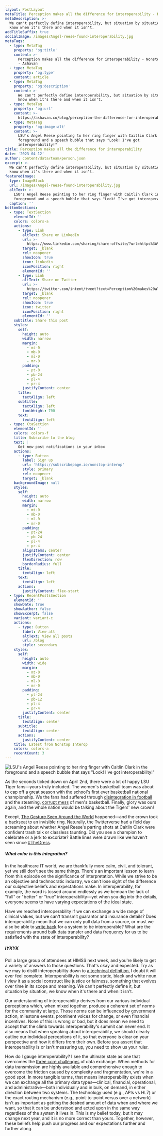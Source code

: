 ```yaml
---
layout: PostLayout
metaTitle: Perception makes all the difference for interoperability - Nonstop Interop
metaDescription: >-
  We can't perfectly define interoperability, but situation by situation, we
  know when it's there and when it isn't.
addTitleSuffix: true
socialImage: /images/Angel-reese-found-interoperability.jpg
metaTags:
  - type: MetaTag
    property: 'og:title'
    content: >-
      Perception makes all the difference for interoperability - Nonstop Interop
      - Ashavan
  - type: MetaTag
    property: 'og:type'
    content: article
  - type: MetaTag
    property: 'og:description'
    content: >-
      We can't perfectly define interoperability, but situation by situation, we
      know when it's there and when it isn't.
  - type: MetaTag
    property: 'og:url'
    content: >-
      https://ashavan.co/blog/perception-the-difference-for-interoperability-20230412
  - type: MetaTag
    property: 'og:image:alt'
    content: >-
      LSU's Angel Reese pointing to her ring finger with Caitlin Clark in the
      foreground and a speech bubble that says "Look! I've got
      interoperability!"
title: Perception makes all the difference for interoperability
date: '2023-04-12'
author: content/data/team/person.json
excerpt: >-
  We can't perfectly define interoperability, but situation by situation, we
  know when it's there and when it isn't.
featuredImage:
  type: ImageBlock
  url: /images/Angel-reese-found-interoperability.jpg
  altText: >-
    LSU's Angel Reese pointing to her ring finger with Caitlin Clark in the
    foreground and a speech bubble that says "Look! I've got interoperability!"
  caption: ''
bottomSections:
  - type: TextSection
    elementId: ''
    colors: colors-a
    actions:
      - type: Link
        altText: Share on LinkedIn
        url: >-
          https://www.linkedin.com/sharing/share-offsite/?url=https%3A%2F%2Fashavan.co%2Fblog%2Fperception-the-difference-for-interoperability-20230412
        target: _blank
        rel: noopener
        showIcon: true
        icon: linkedin
        iconPosition: right
        elementId: ''
      - type: Link
        altText: Share on Twitter
        url: >-
          https://twitter.com/intent/tweet?text=Perception%20makes%20all%20the%20difference%20for%20interoperability%20-%20Nonstop%20Interop&url=https%3A%2F%2Fashavan.co%2Fblog%2Fperception-the-difference-for-interoperability-20230412
        target: _blank
        rel: noopener
        showIcon: true
        icon: twitter
        iconPosition: right
        elementId: ''
    subtitle: Share this post
    styles:
      self:
        height: auto
        width: narrow
        margin:
          - mt-0
          - mb-0
          - ml-0
          - mr-0
        padding:
          - pt-0
          - pb-24
          - pl-4
          - pr-4
        justifyContent: center
      title:
        textAlign: left
      subtitle:
        textAlign: left
        fontWeight: 700
      text:
        textAlign: left
  - type: CtaSection
    elementId: ''
    colors: colors-f
    title: Subscribe to the blog
    text: |
      Get new post notifications in your inbox
    actions:
      - type: Button
        label: Sign up
        url: 'https://subscribepage.io/nonstop-interop'
        style: primary
        rel: noopener
        target: _blank
    backgroundImage: null
    styles:
      self:
        height: auto
        width: narrow
        margin:
          - mt-0
          - mb-0
          - ml-0
          - mr-0
        padding:
          - pt-24
          - pb-24
          - pl-4
          - pr-4
        alignItems: center
        justifyContent: center
        flexDirection: row
        borderRadius: full
      title:
        textAlign: left
      text:
        textAlign: left
      actions:
        justifyContent: flex-start
  - type: RecentPostsSection
    elementId: ''
    showDate: true
    showAuthor: false
    showExcerpt: false
    variant: variant-c
    actions:
      - type: Button
        label: View all
        altText: View all posts
        url: /blog
        style: secondary
    styles:
      self:
        height: auto
        width: wide
        margin:
          - mt-0
          - mb-0
          - ml-0
          - mr-0
        padding:
          - pt-24
          - pb-12
          - pl-4
          - pr-4
        justifyContent: center
      title:
        textAlign: center
      subtitle:
        textAlign: center
      actions:
        justifyContent: center
    title: Latest from Nonstop Interop
    colors: colors-a
    recentCount: 3
---
```

![LSU's Angel Reese pointing to her ring finger with Caitlin Clark in the foreground and a speech bubble that says "Look! I've got interoperability!"](/images/Angel-reese-found-interoperability.jpg)

As the seconds ticked down on April 2nd, there were a lot of happy LSU Tiger fans—yours truly included. The women's basketball team was about to cap off a great season with the school's first ever basketball national championship. We the fans had suffered through [disintegration in football](https://www.espn.com/college-football/story/_/id/32732890/ed-orgeron-coach-lsu-tigers-bowl-game-qualifying-upset-no-15-texas-am) and the steaming, [corrupt mess](https://www.espn.com/mens-college-basketball/story/_/id/33486250/will-wade-lsu-men-basketball-coach-sources-confirm) of men's basketball. Finally, glory was ours again, and the whole nation would be talking about the Tigers' new crown!

Except, [The Gesture Seen Around the World](https://apnews.com/article/march-madness-lsu-iowa-reese-clark-f9f814102702e21dc18b48405e197b5c) happened—and the crown took a backseat to an invisible ring. Naturally, the Twitterverse had a field day screaming about whether Angel Reese's parting shots at Caitlin Clark were confident trash talk or classless taunting. Did you see a champion to celebrate or a jerk to excoriate? Battle lines were drawn like we haven't seen since [#TheDress](https://en.wikipedia.org/wiki/The_dress).

##### What color is this integration?

In the healthcare IT world, we are thankfully more calm, civil, and tolerant, yet we still don't see the same things. There's an important lesson to learn from this episode on the significance of interpretation. While we strive to be an objective and technocratic industry, we can't lose sight of the difference our subjective beliefs and expectations make. In interoperability, for example, the word is tossed around endlessly as we bemoan the lack of "full" or "better" or "true" interoperability—yet when you dig into the details, everyone seems to have varying expectations of the ideal state.

Have we reached interoperability if we can exchange a wide range of clinical values, but we can't transmit guarantor and insurance details? Does interoperability mean that we can only pull data from a source, or must we also be able to [write back](/blog/uscdi-power-write-access-20220930) for a system to be interoperable? What are the requirements around bulk data transfer and data frequency for us to be satisfied with the state of interoperability?

##### IYKYK

Poll a large group of attendees at HIMSS next week, and you're likely to get a variety of answers to those questions. That's okay and expected. Try as we may to distill interoperability down to [a technical definition](https://www.iso.org/obp/ui#iso:std:iso:ts:27790:ed-1:v1:en:term:3.39), I doubt it will ever feel complete. Interoperability is not some static, black and white noun. I view it as a social construct like justice or fairness, something that evolves over time in its scope and meaning. We can't perfectly define it, but situation by situation, we know when it's there and when it isn't.

Our understanding of interoperability derives from our various individual perceptions which, when mixed together, produce a coherent set of norms for the community at large. Those norms can be influenced by government action, milestone events, prominent voices for change, or even financial incentives. None of this is wrong or bad, but it does mean we need to accept that the climb towards interoperability's summit can never end. It also means that when speaking about interoperability, we should clearly outline our individual perceptions of it, so that everyone is clear on your perspective and how it differs from their own. Before you assert that interoperability is or isn't measuring up, you need to show us your ruler.

How do I gauge interoperability? I see the ultimate state as one that overcomes the [three core challenges](/blog/interoperating-healthcare-hard-20220627) of data exchange. When methods for data transmission are highly available and comprehensive enough to overcome the friction caused by complexity and fragmentation, we're in a good spot. In more tangible terms, that means interoperability exists when we can exchange all the primary data types—clinical, financial, operational, and administrative—both individually and in bulk, on demand, in either direction between two systems. The technology used (e.g., APIs vs HL7) or the exact routing mechanism (e.g., point-to-point versus over a network) isn't as important as getting the desired amount of data when and where we want, so that it can be understood and acted upon in the same way regardless of the system it lives in. This is my belief today, but it may change next year, and it is no more correct than yours. Together, however, these beliefs help push our progress and our expectations further and further along.
